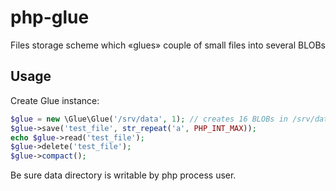 php-glue
========

Files storage scheme which «glues» couple of small files into several BLOBs


Usage
------
Create Glue instance:
```php
$glue = new \Glue\Glue('/srv/data', 1); // creates 16 BLOBs in /srv/data
$glue->save('test_file', str_repeat('a', PHP_INT_MAX));
echo $glue->read('test_file');
$glue->delete('test_file');
$glue->compact();
```
Be sure data directory is writable by php process user.
